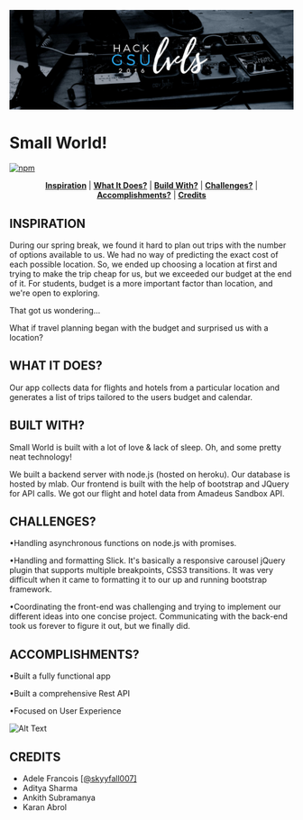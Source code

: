 <p align="center">
<img src ="https://github.com/skyyfall007/HackJBL/blob/master/visual.png">
</p>


# Small World!
[![npm](https://img.shields.io/badge/platform-software-lightgrey.svg)](https://github.com/skyyfall007/HackJBL/tree/master/Pulse2SampleAppAndroid/app)

<p align="center">
<b><a href="#inspiration">Inspiration</a></b>
|
<b><a href="#what it does?">What It Does?</a></b>
|
<b><a href="#built with?">Build With?</a></b>
|
<b><a href="#challenges?">Challenges?</a></b>
|
<b><a href="#accomplishments?">Accomplishments?</a></b>
|
<b><a href="#credits">Credits</a></b>
</p>

## INSPIRATION

During our spring break, we found it hard to plan out trips with the number of options available to us. We had no way of predicting the exact cost of each possible location. So, we ended up choosing a location at first and trying to make the trip cheap for us, but we exceeded our budget at the end of it. For students, budget is a more important factor than location, and we're open to exploring.

That got us wondering...

What if travel planning began with the budget and surprised us with a location?

## WHAT IT DOES?

Our app collects data for flights and hotels from a particular location and generates a list of trips tailored to the users budget and calendar.

## BUILT WITH?

Small World is built with a lot of love & lack of sleep. Oh, and some pretty neat technology!

We built a backend server with node.js (hosted on heroku). Our database is hosted by mlab. Our frontend is built with the help of bootstrap and JQuery for API calls. We got our flight and hotel data from Amadeus Sandbox API.

## CHALLENGES?

•Handling asynchronous functions on node.js with promises.

•Handling and formatting Slick. It's basically a responsive carousel jQuery plugin that supports multiple breakpoints, CSS3 transitions. It was very difficult when it came to formatting it to our up and running bootstrap framework.

•Coordinating the front-end was challenging and trying to implement our different ideas into one concise project.  Communicating with the back-end took us forever to figure it out, but we finally did.



## ACCOMPLISHMENTS?

•Built a fully functional app

•Built a comprehensive Rest API

•Focused on User Experience


![Alt Text](https://media.giphy.com/media/3o6ZtlGkjeschymLNm/giphy.gif)

## CREDITS

* Adele Francois         [[@skyyfall007]](https://github.com/skyyfall007) 
* Aditya Sharma   
* Ankith Subramanya
* Karan Abrol
